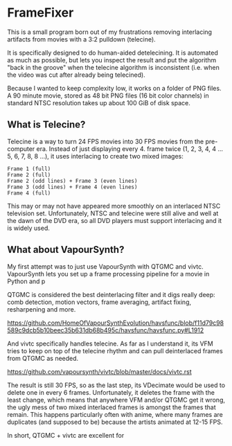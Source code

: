 FrameFixer
========

This is a small program born out of my frustrations removing interlacing artifacts
from movies with a 3:2 pulldown (telecine).

It is specifically designed to do human-aided detelecining. It is automated as much
as possible, but lets you inspect the result and put the algorithm "back in the groove"
when the telecine algorithm is inconsistent (i.e. when the video was cut after already
being telecined).

Because I wanted to keep complexity low, it works on a folder of PNG files. A 90 minute
movie, stored as 48 bit PNG files (16 bit color channels) in standard NTSC resolution
takes up about 100 GiB of disk space.


What is Telecine?
-----------------

Telecine is a way to turn 24 FPS movies into 30 FPS movies from the pre-computer era.
Instead of just displaying every 4. frame twice (1, 2, 3, 4, 4 ... 5, 6, 7, 8, 8 ...),
it uses interlacing to create two mixed images:

    Frame 1 (full)
    Frame 2 (full)
    Frame 2 (odd lines) + Frame 3 (even lines)
    Frame 3 (odd lines) + Frame 4 (even lines)
    Frame 4 (full)

This may or may not have appeared more smoothly on an interlaced NTSC television set.
Unfortunately, NTSC and telecine were still alive and well at the dawn of the DVD era,
so all DVD players must support interlacing and it is widely used.


What about VapourSynth?
-----------------------

My first attempt was to just use VapourSynth with QTGMC and vivtc. VapourSynth lets
you set up a frame processing pipeline for a movie in Python and p

QTGMC is considered the best deinterlacing filter and it digs really deep:
comb detection, motion vectors, frame averaging, artifact fixing, resharpening and more.

https://github.com/HomeOfVapourSynthEvolution/havsfunc/blob/f11d79c98589c9dcb5b10beec35b631db68b495c/havsfunc/havsfunc.py#L1912

And vivtc specifically handles telecine. As far as I understand it, its VFM  tries to
keep on top of the telecine rhythm and can pull deinterlaced frames from QTGMC as needed.

https://github.com/vapoursynth/vivtc/blob/master/docs/vivtc.rst

The result is still 30 FPS, so as the last step, its VDecimate would be used to delete one
in every 6 frames. Unfortunately, it deletes the frame with the least change, which means
that anywhere VFM and/or QTGMC get it wrong, the ugly mess of two mixed interlaced frames
is amongst the frames that remain. This happens particularly often with anime, where many
frames are duplicates (and supposed to be) because the artists animated at 12-15 FPS.

In short, QTGMC + vivtc are excellent for 